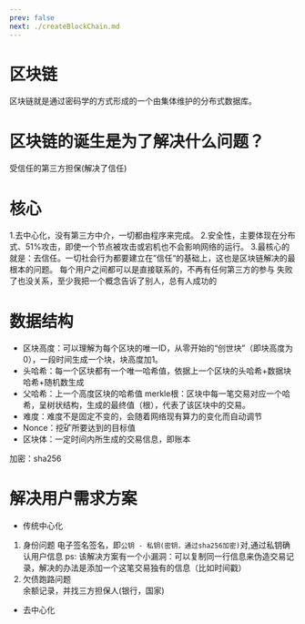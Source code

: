 ```yaml
---
prev: false
next: ./createBlockChain.md
---
```


# 区块链
区块链就是通过密码学的方式形成的一个由集体维护的分布式数据库。
# 区块链的诞生是为了解决什么问题？
受信任的第三方担保(解决了信任)
# 核心
1.去中心化，没有第三方中介，一切都由程序来完成。
2.安全性，主要体现在分布式、51%攻击，即使一个节点被攻击或宕机也不会影响网络的运行。
3.最核心的就是：去信任。一切社会行为都要建立在”信任“的基础上，这也是区块链解决的最根本的问题。
每个用户之间都可以是直接联系的，不再有任何第三方的参与
失败了也没关系，至少我把一个概念告诉了别人，总有人成功的
# 数据结构
- 区块高度：可以理解为每个区块的唯一ID，从零开始的“创世块”（即块高度为0），一段时间生成一个块，块高度加1。
- 头哈希：每一个区块都有一个唯一哈希值，依据上一个区块的头哈希+数据块哈希+随机数生成
- 父哈希：上一个高度区块的哈希值
merkle根：区块中每一笔交易对应一个哈希，呈树状结构，生成的最终值（根），代表了该区块中的交易。
- 难度：难度不是固定不变的，会随着网络现有算力的变化而自动调节
- Nonce：挖矿所要达到的目标值
- 区块体：一定时间内所生成的交易信息，即账本

加密：sha256

# 解决用户需求方案
- 传统中心化
1. 身份问题
电子签名签名，即`公钥 - 私钥(密钥，通过sha256加密)`对,通过私钥确认用户信息
ps: 该解决方案有一个小漏洞：可以复制同一行信息来伪造交易记录，解决的办法是添加一个这笔交易独有的信息（比如时间戳）
2. 欠债跑路问题   
余额记录，并找三方担保人(银行，国家)
- 去中心化
